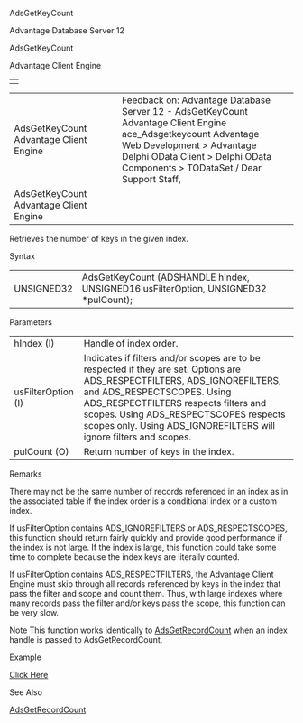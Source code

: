 AdsGetKeyCount




Advantage Database Server 12  

AdsGetKeyCount

Advantage Client Engine

|  |
| --- |
|  |

|  |  |  |  |  |
| --- | --- | --- | --- | --- |
| AdsGetKeyCount  Advantage Client Engine |  |  | Feedback on: Advantage Database Server 12 - AdsGetKeyCount Advantage Client Engine ace\_Adsgetkeycount Advantage Web Development > Advantage Delphi OData Client > Delphi OData Components > TODataSet / Dear Support Staff, |  |
| AdsGetKeyCount  Advantage Client Engine |  |  |  |  |

Retrieves the number of keys in the given index.

Syntax

|  |  |
| --- | --- |
| UNSIGNED32 | AdsGetKeyCount (ADSHANDLE hIndex,  UNSIGNED16 usFilterOption,  UNSIGNED32 \*pulCount); |

Parameters

|  |  |
| --- | --- |
| hIndex (I) | Handle of index order. |
| usFilterOption (I) | Indicates if filters and/or scopes are to be respected if they are set. Options are ADS\_RESPECTFILTERS, ADS\_IGNOREFILTERS, and ADS\_RESPECTSCOPES. Using ADS\_RESPECTFILTERS respects filters and scopes. Using ADS\_RESPECTSCOPES respects scopes only. Using ADS\_IGNOREFILTERS will ignore filters and scopes. |
| pulCount (O) | Return number of keys in the index. |

Remarks

There may not be the same number of records referenced in an index as in the associated table if the index order is a conditional index or a custom index.

If usFilterOption contains ADS\_IGNOREFILTERS or ADS\_RESPECTSCOPES, this function should return fairly quickly and provide good performance if the index is not large. If the index is large, this function could take some time to complete because the index keys are literally counted.

If usFilterOption contains ADS\_RESPECTFILTERS, the Advantage Client Engine must skip through all records referenced by keys in the index that pass the filter and scope and count them. Thus, with large indexes where many records pass the filter and/or keys pass the scope, this function can be very slow.

Note This function works identically to [AdsGetRecordCount](ace_adsgetrecordcount.htm) when an index handle is passed to AdsGetRecordCount.

Example

[Click Here](ace_examples.htm#adsgetkeycountexample)

See Also

[AdsGetRecordCount](ace_adsgetrecordcount.htm)
